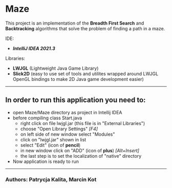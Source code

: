 # Maze

This project is an implementation of the **Breadth First Search** and **Backtracking** algorithms that solve the
problem of finding a path in a maze.

IDE: 
- ***IntelliJ IDEA 2021.3***

Libraries: 
- **LWJGL** (Lightweight Java Game Library)
- **Slick2D** (easy to use set of tools and utilites wrapped around LWJGL OpenGL bindings to make 2D Java game
development easier)

---

## In order to run this application you need to:
- open Maze/Maze directory as project in Intellij IDEA
- before compiling class Start.java
  - right click on file lwjgl.jar (this file is in "External Libraries")
  - choose "Open Library Settings" *[F4]*
  - on left side of new window select "Modules"
  - click on "lwjgl.jar" shown in list
  - select "Edit" (icon of **pencil**)  
  - in new window click on "ADD" (icon of **plus**) *[Alt+Insert]*
  - the last step is to set the localization of "native" directory
- Now application is ready to run

---

### Authors: Patrycja Kalita, Marcin Kot
